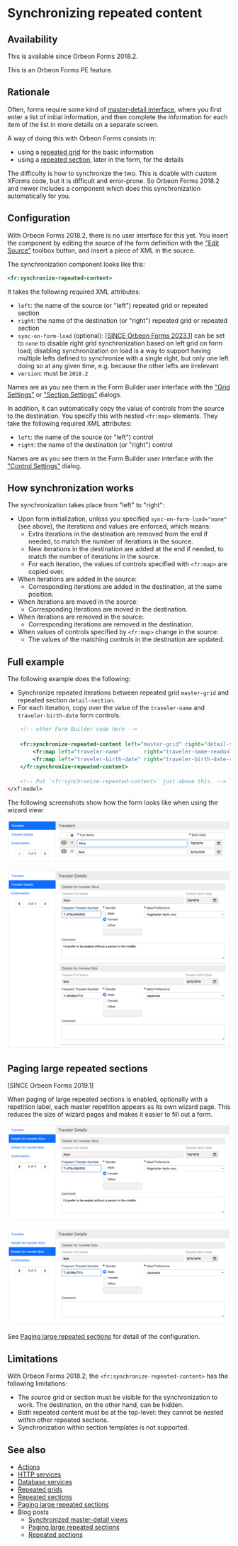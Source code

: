 # Synchronizing repeated content

## Availability

This is available since Orbeon Forms 2018.2.

This is an Orbeon Forms PE feature.

## Rationale

Often, forms require some kind of [master-detail interface](https://en.wikipedia.org/wiki/Master%E2%80%93detail_interface), where you first enter a list of initial information, and then complete the information for each item of the list in more details on a separate screen.

A way of doing this with Orbeon Forms consists in:

- using a [repeated grid](repeated-grids.md) for the basic information
- using a [repeated section](section-settings.md#repeated-content), later in the form, for the details

The difficulty is how to synchronize the two. This is doable with custom XForms code, but it is difficult and error-prone. So Orbeon Forms 2018.2 and newer includes a component which does this synchronization automatically for you.

## Configuration

With Orbeon Forms 2018.2, there is no user interface for this yet. You insert the component by editing the source of the form definition with the ["Edit Source"](edit-source.md) toolbox button, and insert a piece of XML in the source.

The synchronization component looks like this:

```xml
<fr:synchronize-repeated-content>
```

It takes the following required XML attributes:

- `left`: the name of the source (or "left") repeated grid or repeated section 
- `right`: the name of the destination (or "right") repeated grid or repeated section
- `sync-on-form-load` (optional): [\[SINCE Orbeon Forms 2023.1\]](/release-notes/orbeon-forms-2023.1.md) can be set to `none` to disable right grid synchronization based on left grid on form load; disabling synchronization on load is a way to support having multiple lefts defined to synchronize with a single right, but only one left doing so at any given time, e.g. because the other lefts are irrelevant
- `version`: must be `2018.2`

Names are as you see them in the Form Builder user interface with the ["Grid Settings"](repeated-grids.md#grid-settings) or ["Section Settings"](section-settings.md#basic-settings) dialogs.

In addition, it can automatically copy the value of controls from the source to the destination. You specify this with nested `<fr:map>` elements. They take the following required XML attributes:

- `left`: the name of the source (or "left") control 
- `right`: the name of the destination (or "right") control

Names are as you see them in the Form Builder user interface with the ["Control Settings"](control-settings.md#basic-options) dialog.

## How synchronization works

The synchronization takes place from "left" to "right":

- Upon form initialization, unless you specified `sync-on-form-load="none"` (see above), the iterations and values are enforced, which means:
   - Extra iterations in the destination are removed from the end if needed, to match the number of iterations in the source.
   - New iterations in the destination are added at the end if needed, to match the number of iterations in the source.
   - For each iteration, the values of controls specified with `<fr:map>` are copied over.
- When iterations are added in the source:
    - Corresponding iterations are added in the destination, at the same position.
- When iterations are moved in the source:
    - Corresponding iterations are moved in the destination.
- When iterations are removed in the source:
    - Corresponding iterations are removed in the destination.
- When values of controls specified by `<fr:map>` change in the source:
    - The values of the matching controls in the destination are updated.

## Full example

The following example does the following:

- Synchronize repeated iterations between repeated grid `master-grid` and repeated section `detail-section`.
- For each iteration, copy over the value of the `traveler-name` and `traveler-birth-date` form controls.

```xml
    <!-- other Form Builder code here -->

    <fr:synchronize-repeated-content left="master-grid" right="detail-section" version="2018.2">
        <fr:map left="traveler-name"       right="traveler-name-readonly"/>
        <fr:map left="traveler-birth-date" right="traveler-birth-date-readonly"/>
    </fr:synchronize-repeated-content>
    
    <!-- Put `<fr:synchronize-repeated-content>` just above this. -->
</xf:model>
```

The following screenshots show how the form looks like when using the wizard view:

![Master view](images/sync-master.png)

![Detail view](images/sync-detail.png)

## Paging large repeated sections 

[SINCE Orbeon Forms 2019.1]

When paging of large repeated sections is enabled, optionally with a repetition label, each master repetition appears as its own wizard page. This reduces the size of wizard pages and makes it easier to fill out a form.

![Detail view](images/sync-detail-paging-alice.png)

![Detail view](images/sync-detail-paging-bob.png)

See [Paging large repeated sections](/form-runner/feature/wizard-view.md#paging-large-repeated-sections) for detail of the configuration.

## Limitations

With Orbeon Forms 2018.2, the  `<fr:synchronize-repeated-content>` has the following limitations:

- The *source* grid or section must be visible for the synchronization to work. The destination, on the other hand, can be hidden.
- Both repeated content must be at the top-level: they cannot be nested within other repeated sections.
- Synchronization within section templates is not supported.

## See also

- [Actions](actions.md)
- [HTTP services](http-services.md)
- [Database services](database-services.md)
- [Repeated grids](repeated-grids.md)
- [Repeated sections](section-settings.md#repeated-content)
- [Paging large repeated sections](/form-runner/feature/wizard-view.md#paging-large-repeated-sections)
- Blog posts
    - [Synchronized master-detail views](https://blog.orbeon.com/2019/01/synchronized-master-detail-views.html)
    - [Paging large repeated sections](https://blog.orbeon.com/2019/09/paging-large-repeated-sections.html)
    - [Repeated sections](https://blog.orbeon.com/2014/01/repeated-sections.html)
